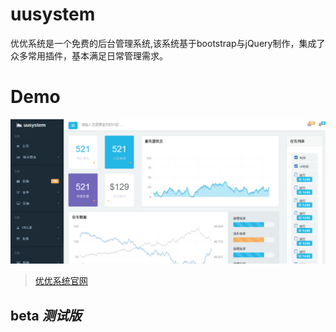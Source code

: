 
# uusystem
优优系统是一个免费的后台管理系统,该系统基于bootstrap与jQuery制作，集成了众多常用插件，基本满足日常管理需求。

# Demo
![名称](./uusystem/img/1.png)
> [优优系统官网](https://www.uusystem.com)


## beta _测试版_


